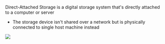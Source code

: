 Direct-Attached Storage is a digital storage system that's directly attached to a computer or server

* The storage device isn't shared over a network but is physically connected to single host machine instead

![](https://github.com/JonmarCorpuz/SecondBrain/blob/main/Assets/Screenshot%202024-01-18%20125148.png)
